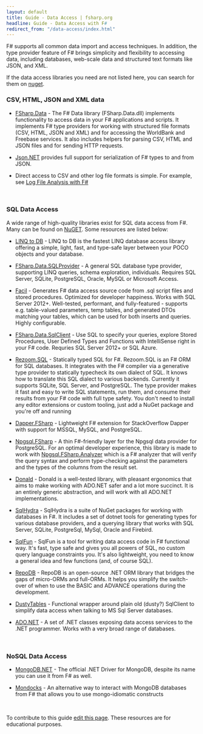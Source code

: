 ```yaml
---
layout: default
title: Guide - Data Access | fsharp.org
headline: Guide - Data Access with F#
redirect_from: "/data-access/index.html"
---
```


F# supports all common data import and access techniques. In addition, the type provider feature of 
F# brings simplicity and flexibility to accessing data, including databases, web-scale data and structured 
text formats like JSON, and XML.  

If the data access libraries you need are not listed here, you can search for them on [nuget](http://nuget.org).

### CSV, HTML, JSON and XML data

* [FSharp.Data](http://fsprojects.github.io/FSharp.Data/) - The F# Data library (FSharp.Data.dll) implements functionality to access data in your F# applications and scripts.  It implements F# type providers for working with structured file formats (CSV, HTML, JSON and XML) and for accessing the WorldBank and Freebase services. It also includes helpers for parsing CSV, HTML and JSON files and for sending HTTP requests.

* [Json.NET](https://www.newtonsoft.com/json) provides full support for serialization of F# types to and from JSON.

* Direct access to CSV and other log file formats is simple. For example, see [Log File Analysis with F#](http://jyliao.blogspot.co.uk/2011/03/log-analysis-with-f.html)

<br />

### SQL Data Access

A wide range of high-quality libraries exist for SQL data access from F#. Many can be found on [NuGET](http://nuget.org).
Some resources are listed below:
* [LINQ to DB](https://github.com/linq2db/linq2db) - LINQ to DB is the fastest LINQ database access library offering a simple, light, fast, and type-safe layer between your POCO objects and your database.

* [FSharp.Data.SQLProvider](http://fsprojects.github.io/SQLProvider/) - A general SQL database type provider, supporting LINQ queries, schema exploration, individuals. Requires SQL Server, SQLite, PostgreSQL, Oracle, MySQL or Microsoft Access.

* [Facil](https://github.com/cmeeren/Facil) - Generates F# data access source code from .sql script files and stored procedures. Optimized for developer happiness. Works with SQL Server 2012+. Well-tested, performant, and fully-featured - supports e.g. table-valued parameters, temp tables, and generated DTOs matching your tables, which can be used for both inserts and queries. Highly configurable.

* [FSharp.Data.SqlClient](http://fsprojects.github.io/FSharp.Data.SqlClient/) - Use SQL to specify your queries, explore Stored Procedures, User Defined Types and Functions with IntelliSense right in your F# code. Requries SQL Server 2012+ or SQL Azure.

* [Rezoom.SQL](https://github.com/rspeele/Rezoom.SQL) - Statically typed SQL for F#. Rezoom.SQL is an F# ORM for SQL databases. It integrates with the F# compiler via a generative type provider to statically typecheck its own dialect of SQL. It knows how to translate this SQL dialect to various backends. Currently it supports SQLite, SQL Server, and PostgreSQL. The type provider makes it fast and easy to write SQL statements, run them, and consume their results from your F# code with full type safety. You don't need to install any editor extensions or custom tooling, just add a NuGet package and you're off and running 

* [Dapper.FSharp](https://github.com/Dzoukr/Dapper.FSharp) - Lightweight F# extension for StackOverflow Dapper with support for MSSQL, MySQL, and PostgreSQL.

* [Npgsql.FSharp](https://github.com/Zaid-Ajaj/Npgsql.FSharp) - A thin F#-friendly layer for the Npgsql data provider for PostgreSQL. For an optimal developer experience, this library is made to work with [Npgsql.FSharp.Analyzer](https://github.com/Zaid-Ajaj/Npgsql.FSharp.Analyzer) which is a F# analyzer that will verify the query syntax and perform type-checking against the parameters and the types of the columns from the result set. 

* [Donald](https://github.com/pimbrouwers/Donald) - Donald is a well-tested library, with pleasant ergonomics that aims to make working with ADO.NET safer and a lot more succinct. It is an entirely generic abstraction, and will work with all ADO.NET implementations.

* [SqlHydra](https://github.com/JordanMarr/SqlHydra) - SqlHydra is a suite of NuGet packages for working with databases in F#. It includes a set of dotnet tools for generating types for various database providers, and a querying library that works with SQL Server, SQLite, PostgreSql, MySql, Oracle and Firebird. 

* [SqlFun](https://github.com/jacentino/SqlFun) - SqlFun is a tool for writing data access code in F# functional way.
It's fast, type safe and gives you all powers of SQL, no custom query language constraints you.
It's also lightweight, you need to know a general idea and few functions (and, of course SQL).

* [RepoDB](https://github.com/mikependon/RepoDB) - RepoDB is an open-source .NET ORM library that bridges the gaps of micro-ORMs and full-ORMs. It helps you simplify the switch-over of when to use the BASIC and ADVANCE operations during the development.

* [DustyTables](https://github.com/Zaid-Ajaj/DustyTables) - Functional wrapper around plain old (dusty?) SqlClient to simplify data access when talking to MS Sql Server databases.

* [ADO.NET](https://docs.microsoft.com/en-us/dotnet/framework/data/adonet/) - A set of .NET classes exposing data access services to the .NET programmer. Works with a very broad range of databases.

<br />

### NoSQL Data Access

* [MongoDB.NET](https://github.com/mongodb/mongo-csharp-driver) - The official .NET Driver for MongoDB, despite its name you can use it from F# as well.

* [Mondocks](https://github.com/AngelMunoz/Mondocks) - An alternative way to interact with MongoDB databases from F# that allows you to use mongo-idiomatic constructs 

<br />

<div class="jumbotron visible-lg calloutBox" id="how-to-add-testimonial"> 
    <p>To contribute to this guide <a href="https://github.com/fsharp/fsharp.org/edit/gh-pages/guides/data-access/index.md">edit this page</a>. These resources are for educational purposes. </p>
</div>              

<br />

